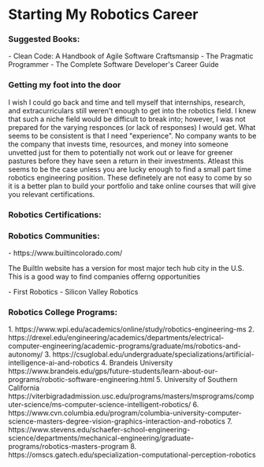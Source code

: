 <h1>Starting My Robotics Career </h1>
<h3>Suggested Books: </h3>
- Clean Code: A Handbook of Agile Software Craftsmansip
- The Pragmatic Programmer
- The Complete Software Developer's Career Guide

<h3>Getting my foot into the door</h3>
<p>I wish I could go back and time and tell myself that internships, research, and extracurriculars still weren't enough to get into the robotics field.
I knew that such a niche field would be difficult to break into; however, I was not prepared for the varying responces (or lack of responses) I would get.
What seems to be consistent is that I need "experience". No company wants to be the company that invests time, resources, and money into someone unvetted just
for them to potentially not work out or leave for greener pastures before they have seen a return in their investments. Atleast this seems to be the case unless
you are lucky enough to find a small part time robotics engineering position. These definetely are not easy to come by so it is a better plan to build your portfolio
and take online courses that will give you relevant certifications.<p>

<h3>Robotics Certifications: </h3>

<h3>Robotics Communities: </h3>
- https://www.builtincolorado.com/
<p>The BuiltIn website has a version for most major tech hub city in the U.S. This is a good way to find companies offerng opportunities<p>
- First Robotics
- Silicon Valley Robotics

<h3>Robotics College Programs: </h3>
1.	https://www.wpi.edu/academics/online/study/robotics-engineering-ms
2.	https://drexel.edu/engineering/academics/departments/electrical-computer-engineering/academic-programs/graduate/ms/robotics-and-autonomy/
3.	https://csuglobal.edu/undergraduate/specializations/artificial-intelligence-ai-and-robotics
4.	Brandeis University
https://www.brandeis.edu/gps/future-students/learn-about-our-programs/robotic-software-engineering.html
5.	University of Southern California https://viterbigradadmission.usc.edu/programs/masters/msprograms/computer-science/ms-computer-science-intelligent-robotics/
6.	https://www.cvn.columbia.edu/program/columbia-university-computer-science-masters-degree-vision-graphics-interaction-and-robotics
7.	https://www.stevens.edu/schaefer-school-engineering-science/departments/mechanical-engineering/graduate-programs/robotics-masters-program
8.	https://omscs.gatech.edu/specialization-computational-perception-robotics
